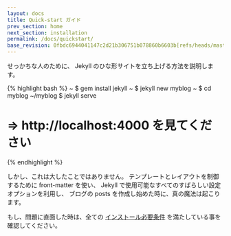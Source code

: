 ```yaml
---
layout: docs
title: Quick-start ガイド
prev_section: home
next_section: installation
permalink: /docs/quickstart/
base_revision: 0fbdc6944041147c2d21b306751b078860b6603b[refs/heads/master]
---
```


<!--original
---
layout: docs
title: Quick-start guide
prev_section: home
next_section: installation
permalink: /docs/quickstart/
---
-->

せっかちな人のために、 Jekyll のひな形サイトを立ち上げる方法を説明します。

<!--original
For the impatient, here's how to get a boilerplate Jekyll site up and running.
-->

{% highlight bash %}
~ $ gem install jekyll
~ $ jekyll new myblog
~ $ cd myblog
~/myblog $ jekyll serve
# => http://localhost:4000 を見てください
{% endhighlight %}

<!--original
{% highlight bash %}
~ $ gem install jekyll
~ $ jekyll new myblog
~ $ cd myblog
~/myblog $ jekyll serve
# => Now browse to http://localhost:4000
{% endhighlight %}
-->

しかし、これは大したことではありません。
テンプレートとレイアウトを制御するために front-matter を使い、
Jekyll で使用可能なすべてのすばらしい設定オプションを利用し、
ブログの posts を作成し始めた時に、真の魔法は起こります。

<!--original
That's nothing, though. The real magic happens when you start creating blog
posts, using the front-matter to control templates and layouts, and taking
advantage of all the awesome configuration options Jekyll makes available.
-->

もし、問題に直面した時は、全ての [インストール必要条件][Installation]
を満たしている事を確認してください。

<!--original
If you're running into problems, ensure you have all the [requirements
installed][Installation].
-->

[Installation]: /docs/installation/

<!--original
[Installation]: /docs/installation/
-->
